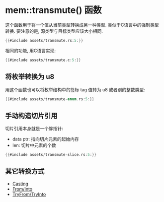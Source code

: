 # mem::transmute() 函数

这个函数用于将一个值从当前类型转换成另一种类型. 类似于C语言中的强制类型转换.
要注意的是, 源类型与目标类型应该大小相同.

```rust
{{#include assets/transmute.rs:5:}}
```

相同的功能, 用C语言实现:

```C
{{#include assets/transmute.c:5:}}
```

## 将枚举转换为 u8

用这个函数也可以将枚举结构中的签标 tag 值转为 u8 或者别的整数类型:

```rust
{{#include assets/transmute-enum.rs:5:}}
```

## 手动构造切片引用

切片引用本身就是一个胖指针:

- data ptr: 指向切片元素的起始内存
- len: 切片中元素的个数

```rust
{{#include assets/transmute-slice.rs:5:}}
```

## 其它转换方式

- [Casting](../primitives/cast.md)
- [From/Into](../common-traits/from-into.md)
- [TryFrom/TryInto](../common-traits/try-from-try-into.md)
